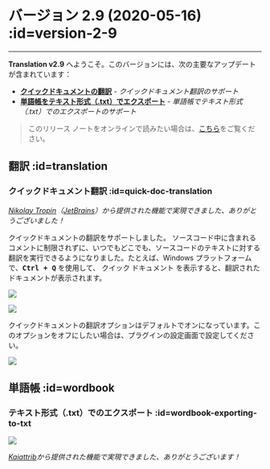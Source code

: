 # バージョン 2.9 (2020-05-16) :id=version-2-9

---

**Translation v2.9** へようこそ。このバージョンには、次の主要なアップデートが含まれています：

- [**クイックドキュメントの翻訳**](#quick-doc-translation) - _クイックドキュメント翻訳のサポート_
- [**単語帳をテキスト形式（.txt）でエクスポート**](#wordbook-exporting-to-txt) - _単語帳でテキスト形式（.txt）でのエクスポートのサポート_

> このリリース ノートをオンラインで読みたい場合は、[こちら](#/ja/updates ':ignore :target=_blank')をご覧ください。

## 翻訳 :id=translation
### クイックドキュメント翻訳 :id=quick-doc-translation

_[Nikolay Tropin](https://github.com/niktrop)（[JetBrains](https://www.jetbrains.com/)）から提供された機能で実現できました、ありがとうございました！_

クイックドキュメントの翻訳をサポートしました。 ソースコード中に含まれるコメントに制限されずに、いつでもどこでも、ソースコードのテキストに対する翻訳を実行できるようになりました。たとえば、Windows プラットフォームで、<kbd>**Ctrl + Q**</kbd> を使用して、 クイック ドキュメント を表示すると、翻訳されたドキュメントが表示されます。

![](/updates/img/v2_9/quick_doc1.gif)

![](/updates/img/v2_9/quick_doc2.gif)

クイックドキュメントの翻訳オプションはデフォルトでオンになっています。このオプションをオフにしたい場合は、プラグインの設定画面で設定してください。

![](/updates/img/v2_9/quick_doc_opt.png)

## 単語帳 :id=wordbook
### テキスト形式（.txt）でのエクスポート :id=wordbook-exporting-to-txt

![](/updates/img/v2_9/wordbook_exporter.png)

_[Kaiattrib](https://github.com/kaiattrib)から提供された機能で実現できました、ありがとうございます！_